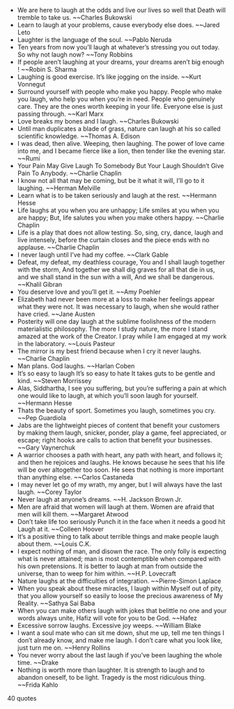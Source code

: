  - We are here to laugh at the odds and live our lives so well that Death will tremble to take us. ~~Charles Bukowski
 - Learn to laugh at your problems, cause everybody else does. ~~Jared Leto
 - Laughter is the language of the soul. ~~Pablo Neruda
 - Ten years from now you’ll laugh at whatever’s stressing you out today. So why not laugh now? ~~Tony Robbins
 - If people aren’t laughing at your dreams, your dreams aren’t big enough ! ~~Robin S. Sharma
 - Laughing is good exercise. It’s like jogging on the inside. ~~Kurt Vonnegut
 - Surround yourself with people who make you happy. People who make you laugh, who help you when you’re in need. People who genuinely care. They are the ones worth keeping in your life. Everyone else is just passing through. ~~Karl Marx
 - Love breaks my bones and I laugh. ~~Charles Bukowski
 - Until man duplicates a blade of grass, nature can laugh at his so called scientific knowledge. ~~Thomas A. Edison
 - I was dead, then alive. Weeping, then laughing. The power of love came into me, and I became fierce like a lion, then tender like the evening star. ~~Rumi
 - Your Pain May Give Laugh To Somebody But Your Laugh Shouldn’t Give Pain To Anybody. ~~Charlie Chaplin
 - I know not all that may be coming, but be it what it will, I’ll go to it laughing. ~~Herman Melville
 - Learn what is to be taken seriously and laugh at the rest. ~~Hermann Hesse
 - Life laughs at you when you are unhappy; Life smiles at you when you are happy; But, life salutes you when you make others happy. ~~Charlie Chaplin
 - Life is a play that does not allow testing. So, sing, cry, dance, laugh and live intensely, before the curtain closes and the piece ends with no applause. ~~Charlie Chaplin
 - I never laugh until I’ve had my coffee. ~~Clark Gable
 - Defeat, my defeat, my deathless courage, You and I shall laugh together with the storm, And together we shall dig graves for all that die in us, and we shall stand in the sun with a will, And we shall be dangerous. ~~Khalil Gibran
 - You deserve love and you’ll get it. ~~Amy Poehler
 - Elizabeth had never been more at a loss to make her feelings appear what they were not. It was necessary to laugh, when she would rather have cried. ~~Jane Austen
 - Posterity will one day laugh at the sublime foolishness of the modern materialistic philosophy. The more I study nature, the more I stand amazed at the work of the Creator. I pray while I am engaged at my work in the laboratory. ~~Louis Pasteur
 - The mirror is my best friend because when I cry it never laughs. ~~Charlie Chaplin
 - Man plans. God laughs. ~~Harlan Coben
 - It’s so easy to laugh It’s so easy to hate It takes guts to be gentle and kind. ~~Steven Morrissey
 - Alas, Siddhartha, I see you suffering, but you’re suffering a pain at which one would like to laugh, at which you’ll soon laugh for yourself. ~~Hermann Hesse
 - Thats the beauty of sport. Sometimes you laugh, sometimes you cry. ~~Pep Guardiola
 - Jabs are the lightweight pieces of content that benefit your customers by making them laugh, snicker, ponder, play a game, feel appreciated, or escape; right hooks are calls to action that benefit your businesses. ~~Gary Vaynerchuk
 - A warrior chooses a path with heart, any path with heart, and follows it; and then he rejoices and laughs. He knows because he sees that his life will be over altogether too soon. He sees that nothing is more important than anything else. ~~Carlos Castaneda
 - I may never let go of my wrath, my anger, but I will always have the last laugh. ~~Corey Taylor
 - Never laugh at anyone’s dreams. ~~H. Jackson Brown Jr.
 - Men are afraid that women will laugh at them. Women are afraid that men will kill them. ~~Margaret Atwood
 - Don’t take life too seriously Punch it in the face when it needs a good hit Laugh at it. ~~Colleen Hoover
 - It’s a positive thing to talk about terrible things and make people laugh about them. ~~Louis C.K.
 - I expect nothing of man, and disown the race. The only folly is expecting what is never attained; man is most contemptible when compared with his own pretensions. It is better to laugh at man from outside the universe, than to weep for him within. ~~H.P. Lovecraft
 - Nature laughs at the difficulties of integration. ~~Pierre-Simon Laplace
 - When you speak about these miracles, I laugh within Myself out of pity, that you allow yourself so easily to loose the precious awareness of My Reality. ~~Sathya Sai Baba
 - When you can make others laugh with jokes that belittle no one and your words always unite, Hafiz will vote for you to be God. ~~Hafez
 - Excessive sorrow laughs. Excessive joy weeps. ~~William Blake
 - I want a soul mate who can sit me down, shut me up, tell me ten things I don’t already know, and make me laugh. I don’t care what you look like, just turn me on. ~~Henry Rollins
 - You never worry about the last laugh if you’ve been laughing the whole time. ~~Drake
 - Nothing is worth more than laughter. It is strength to laugh and to abandon oneself, to be light. Tragedy is the most ridiculous thing. ~~Frida Kahlo

40 quotes